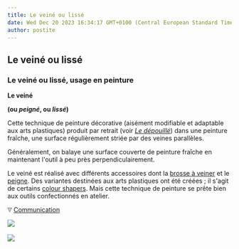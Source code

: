 ```yaml
---
title: Le veiné ou lissé
date: Wed Dec 20 2023 16:34:17 GMT+0100 (Central European Standard Time)
author: postite
---
```


## Le veiné ou lissé
### Le veiné ou lissé, usage en peinture
 **Le veiné**  

**(ou _peigné_, ou _lissé_)**

Cette technique de peinture décorative (aisément modifiable et adaptable aux arts plastiques) produit par retrait (voir [_Le dépouillé_](depouille.html)) dans une peinture fraîche, une surface régulièrement striée par des veines parallèles.

Généralement, on balaye une surface couverte de peinture fraîche en maintenant l'outil à peu près perpendiculairement.

Le veiné est réalisé avec différents accessoires dont la [brosse à veiner](pincformes.html#lesbrossesaveiner) et le [peigne](peigne.html). Des variantes destinées aux arts plastiques ont été créées ; il s'agit de certains [colour shapers](colourshaper.html). Mais cette technique de peinture se prête bien aux outils confectionnés en atelier.



![](images/flechebas.gif) [Communication](http://www.artrealite.com/annonceurs.htm) 

[![](https://cbonvin.fr/sites/regie.artrealite.com/visuels/campagne1.png)](index-2.html#20131014)

![](https://cbonvin.fr/sites/regie.artrealite.com/visuels/campagne2.png)